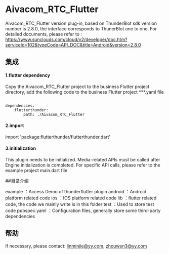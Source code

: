 # Aivacom_RTC_Flutter

Aivacom_RTC_Flutter version plug-in, based on ThunderBlot sdk version number is 2.8.0, the interface corresponds to ThunerBlot one to one.
For detailed documents, please refer to : https://www.sunclouds.com/cloud/v2/developer/doc.htm?serviceId=102&typeCode=API_DOC&title=Android&version=2.8.0

## 集成
#### 1.flutter dependency

Copy the Aivacom_RTC_Flutter project to the business Flutter project directory, add the following code to the business Flutter project ***.yaml file

```

dependencies:
    flutterthunder:
        path: ./Aivacom_RTC_Flutter

```

#### 2.import

import 'package:flutterthunder/flutterthunder.dart'

#### 3.initialization

This plugin needs to be initialized. Media-related APIs must be called after Engine initialization is completed. For specific API calls, please refer to the example project main.dart file

##目录介绍

example ：Access Demo of thunderflutter plugin
android ：Android platform related code
ios ：IOS platform related code
lib ：flutter related code, the code we mainly write is in this folder
test ：Used to store test code
pubspec.yaml ：Configuration files, generally store some third-party dependencies

## 帮助
If necessary, please contact: linminjie@yy.com, zhouwen3@yy.com

